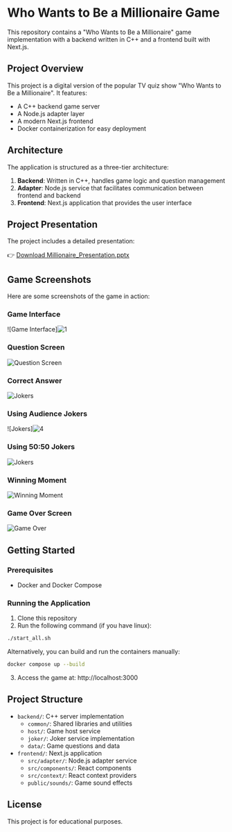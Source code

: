 # Who Wants to Be a Millionaire Game

This repository contains a "Who Wants to Be a Millionaire" game implementation with a backend written in C++ and a frontend built with Next.js.

## Project Overview

This project is a digital version of the popular TV quiz show "Who Wants to Be a Millionaire". It features:

- A C++ backend game server
- A Node.js adapter layer
- A modern Next.js frontend
- Docker containerization for easy deployment

## Architecture

The application is structured as a three-tier architecture:

1. **Backend**: Written in C++, handles game logic and question management
2. **Adapter**: Node.js service that facilitates communication between frontend and backend
3. **Frontend**: Next.js application that provides the user interface

## Project Presentation

The project includes a detailed presentation:

👉 [Download Millionaire_Presentation.pptx](./presentation/Millionaire_Presentation.pptx)

## Game Screenshots

Here are some screenshots of the game in action:

### Game Interface
![Game Interface]![1](https://github.com/user-attachments/assets/8544c736-abe3-40b6-9b1c-a533336ccfcb)


### Question Screen
![Question Screen](![2](https://github.com/user-attachments/assets/f033debb-200f-429f-8e7b-d614f22dd98d)
)

### Correct Answer
![Jokers](.![3](https://github.com/user-attachments/assets/ca248427-1441-4c7a-adcc-0ed7ca03e7b6)
)


### Using Audience Jokers
![Jokers]![4](https://github.com/user-attachments/assets/c47d9d81-7087-460b-bbdf-08817e40b153)


### Using 50:50 Jokers
![Jokers](![5](https://github.com/user-attachments/assets/b41d1858-eb02-45aa-aada-1d33cc86139a)
)

### Winning Moment
![Winning Moment](![6](https://github.com/user-attachments/assets/af40569f-433b-4578-a573-4be71b23511c)
)

### Game Over Screen
![Game Over](![7](https://github.com/user-attachments/assets/53fc6997-c694-4a8d-9d4d-6a7fb19e5126)
)

## Getting Started

### Prerequisites

- Docker and Docker Compose

### Running the Application

1. Clone this repository
2. Run the following command (if you have linux):

```bash
./start_all.sh
```

Alternatively, you can build and run the containers manually:

```bash
docker compose up --build
```

3. Access the game at: http://localhost:3000

## Project Structure

- `backend/`: C++ server implementation
  - `common/`: Shared libraries and utilities
  - `host/`: Game host service
  - `joker/`: Joker service implementation
  - `data/`: Game questions and data
- `frontend/`: Next.js application
  - `src/adapter/`: Node.js adapter service
  - `src/components/`: React components
  - `src/context/`: React context providers
  - `public/sounds/`: Game sound effects

## License

This project is for educational purposes.
